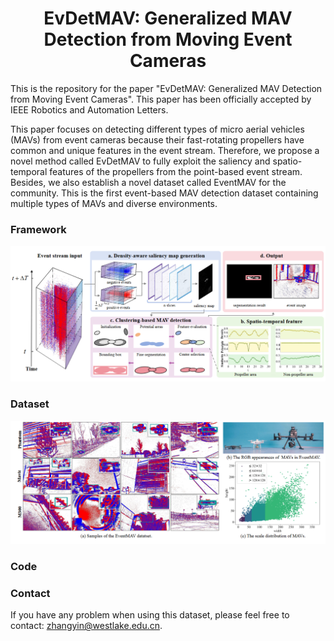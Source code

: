 <div align="center">
  <h1>EvDetMAV: Generalized MAV Detection from Moving Event Cameras</h1>
</div>
This is the repository for the paper "EvDetMAV: Generalized MAV Detection from Moving Event Cameras". This paper has been officially accepted by IEEE Robotics and Automation Letters.

This paper focuses on detecting different types of micro aerial vehicles (MAVs) from event cameras because their fast-rotating propellers have common and unique features in the event stream. 
Therefore, we propose a novel method called EvDetMAV to fully exploit the saliency and spatio-temporal features of the propellers from the point-based event stream. Besides, we also establish
a novel dataset called EventMAV for the community. This is the first event-based MAV detection dataset containing multiple types of MAVs and diverse environments.

### Framework
![Framework](Framework.PNG)
### Dataset
![Dataset](Dataset.PNG)
### Code

### Contact
If you have any problem when using this dataset, please feel free to contact: [zhangyin@westlake.edu.cn](mailto:zhangyin@westlake.edu.cn).
